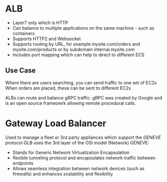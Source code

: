 # ALB

* Layer7 only which is HTTP
* Can balance to multiple applications on the same machine - such as containers
* Supports HTTP2 and Websocket
* Supports routing by URL, for example mysite.com/orders and mysite.com/products or by subdomain internal.mysite.com
* Includes port mapping which can help to direct to different ECS

## Use Case
Where there are users searching, you can send traffic to one set of EC2s  
When orders are placed, these can be sent to different EC2s

ALBs can route and balance gRPC traffic. gRPC was created by Google and is an open source frameowrk allowing remote procedural calls.


# Gateway Load Balancer

Used to manage a fleet or 3rd party appliances which support the *GENEVE* protocol
GLB uses the 3rd layer of the OSI model (Network)
GENEVE:
- Stands for Generic Network Virtualization Encapsulation
- flexible tunneling protocol and encapsulates network traffic between endpoints
- Allows seamless integration between network devices (such as firewalls) and enhances scalability and flexibility
